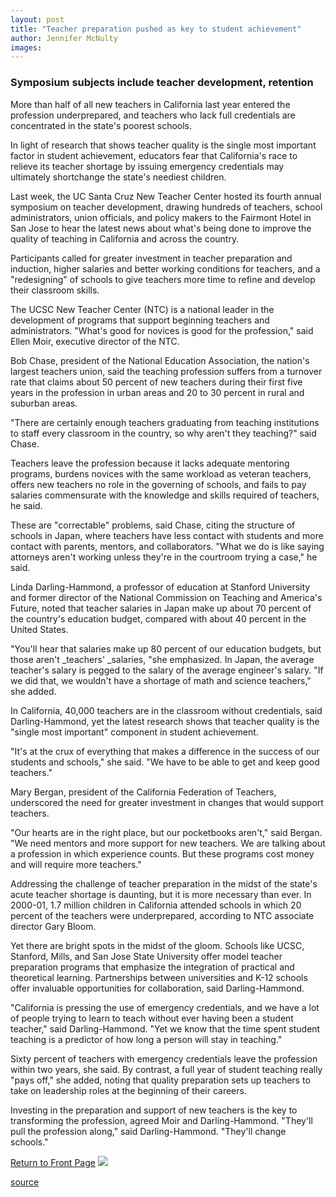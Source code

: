 ```yaml
---
layout: post
title: "Teacher preparation pushed as key to student achievement"
author: Jennifer McNulty
images:
---
```


### Symposium subjects include teacher development, retention

More than half of all new teachers in California last year entered the profession underprepared, and teachers who lack full credentials are concentrated in the state's poorest schools.

In light of research that shows teacher quality is the single most important factor in student achievement, educators fear that California's race to relieve its teacher shortage by issuing emergency credentials may ultimately shortchange the state's neediest children.

Last week, the UC Santa Cruz New Teacher Center hosted its fourth annual symposium on teacher development, drawing hundreds of teachers, school administrators, union officials, and policy makers to the Fairmont Hotel in San Jose to hear the latest news about what's being done to improve the quality of teaching in California and across the country.

Participants called for greater investment in teacher preparation and induction, higher salaries and better working conditions for teachers, and a "redesigning" of schools to give teachers more time to refine and develop their classroom skills.

The UCSC New Teacher Center (NTC) is a national leader in the development of programs that support beginning teachers and administrators. "What's good for novices is good for the profession," said Ellen Moir, executive director of the NTC.

Bob Chase, president of the National Education Association, the nation's largest teachers union, said the teaching profession suffers from a turnover rate that claims about 50 percent of new teachers during their first five years in the profession in urban areas and 20 to 30 percent in rural and suburban areas.

"There are certainly enough teachers graduating from teaching institutions to staff every classroom in the country, so why aren't they teaching?" said Chase.

Teachers leave the profession because it lacks adequate mentoring programs, burdens novices with the same workload as veteran teachers, offers new teachers no role in the governing of schools, and fails to pay salaries commensurate with the knowledge and skills required of teachers, he said.

These are "correctable" problems, said Chase, citing the structure of schools in Japan, where teachers have less contact with students and more contact with parents, mentors, and collaborators. "What we do is like saying attorneys aren't working unless they're in the courtroom trying a case," he said.

Linda Darling-Hammond, a professor of education at Stanford University and former director of the National Commission on Teaching and America's Future, noted that teacher salaries in Japan make up about 70 percent of the country's education budget, compared with about 40 percent in the United States.

"You'll hear that salaries make up 80 percent of our education budgets, but those aren't _teachers' _salaries, "she emphasized. In Japan, the average teacher's salary is pegged to the salary of the average engineer's salary. "If we did that, we wouldn't have a shortage of math and science teachers," she added.

In California, 40,000 teachers are in the classroom without credentials, said Darling-Hammond, yet the latest research shows that teacher quality is the "single most important" component in student achievement.

"It's at the crux of everything that makes a difference in the success of our students and schools," she said. "We have to be able to get and keep good teachers."

Mary Bergan, president of the California Federation of Teachers, underscored the need for greater investment in changes that would support teachers.

"Our hearts are in the right place, but our pocketbooks aren't," said Bergan. "We need mentors and more support for new teachers. We are talking about a profession in which experience counts. But these programs cost money and will require more teachers."

Addressing the challenge of teacher preparation in the midst of the state's acute teacher shortage is daunting, but it is more necessary than ever. In 2000-01, 1.7 million children in California attended schools in which 20 percent of the teachers were underprepared, according to NTC associate director Gary Bloom.

Yet there are bright spots in the midst of the gloom. Schools like UCSC, Stanford, Mills, and San Jose State University offer model teacher preparation programs that emphasize the integration of practical and theoretical learning. Partnerships between universities and K-12 schools offer invaluable opportunities for collaboration, said Darling-Hammond.

"California is pressing the use of emergency credentials, and we have a lot of people trying to learn to teach without ever having been a student teacher," said Darling-Hammond. "Yet we know that the time spent student teaching is a predictor of how long a person will stay in teaching."

Sixty percent of teachers with emergency credentials leave the profession within two years, she said. By contrast, a full year of student teaching really "pays off," she added, noting that quality preparation sets up teachers to take on leadership roles at the beginning of their careers.

Investing in the preparation and support of new teachers is the key to transforming the profession, agreed Moir and Darling-Hammond. "They'll pull the profession along," said Darling-Hammond. "They'll change schools."

  

[Return to Front Page][1] ![ ][2]

[1]: ../../index.html
[2]: ../../images/trans.gif

[source](http://www1.ucsc.edu/currents/01-02/02-04/teaching.html "Permalink to teaching")
